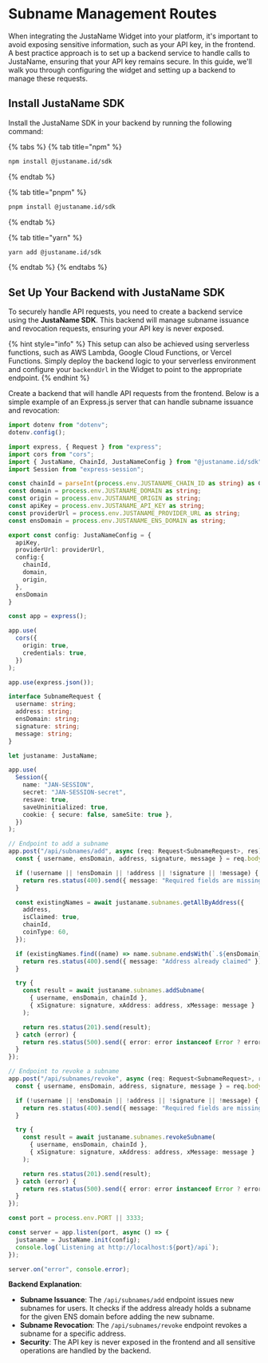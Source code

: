 # Subname Management Routes

When integrating the JustaName Widget into your platform, it's important to avoid exposing sensitive information, such as your API key, in the frontend. A best practice approach is to set up a backend service to handle calls to JustaName, ensuring that your API key remains secure. In this guide, we'll walk you through configuring the widget and setting up a backend to manage these requests.

## Install JustaName SDK

Install the JustaName SDK in your backend by running the following command:

{% tabs %}
{% tab title="npm" %}
```bash
npm install @justaname.id/sdk
```
{% endtab %}

{% tab title="pnpm" %}
```bash
pnpm install @justaname.id/sdk
```
{% endtab %}

{% tab title="yarn" %}
```bash
yarn add @justaname.id/sdk
```
{% endtab %}
{% endtabs %}

## Set Up Your Backend with JustaName SDK

To securely handle API requests, you need to create a backend service using the **JustaName SDK**. This backend will manage subname issuance and revocation requests, ensuring your API key is never exposed.

{% hint style="info" %}
This setup can also be achieved using serverless functions, such as AWS Lambda, Google Cloud Functions, or Vercel Functions. Simply deploy the backend logic to your serverless environment and configure your `backendUrl` in the Widget  to point to the appropriate endpoint.
{% endhint %}

Create a backend that will handle API requests from the frontend. Below is a simple example of an Express.js server that can handle subname issuance and revocation:

```typescript
import dotenv from "dotenv";
dotenv.config();

import express, { Request } from "express";
import cors from "cors";
import { JustaName, ChainId, JustaNameConfig } from "@justaname.id/sdk";
import Session from "express-session";

const chainId = parseInt(process.env.JUSTANAME_CHAIN_ID as string) as ChainId;
const domain = process.env.JUSTANAME_DOMAIN as string;
const origin = process.env.JUSTANAME_ORIGIN as string;
const apiKey = process.env.JUSTANAME_API_KEY as string;
const providerUrl = process.env.JUSTANAME_PROVIDER_URL as string;
const ensDomain = process.env.JUSTANAME_ENS_DOMAIN as string;

export const config: JustaNameConfig = {
  apiKey,
  providerUrl: providerUrl,
  config:{
    chainId,
    domain,
    origin,
  },
  ensDomain
}

const app = express();

app.use(
  cors({
    origin: true,
    credentials: true,
  })
);

app.use(express.json());

interface SubnameRequest {
  username: string;
  address: string;
  ensDomain: string;
  signature: string;
  message: string;
}

let justaname: JustaName;

app.use(
  Session({
    name: "JAN-SESSION",
    secret: "JAN-SESSION-secret",
    resave: true,
    saveUninitialized: true,
    cookie: { secure: false, sameSite: true },
  })
);

// Endpoint to add a subname
app.post("/api/subnames/add", async (req: Request<SubnameRequest>, res) => {
  const { username, ensDomain, address, signature, message } = req.body;

  if (!username || !ensDomain || !address || !signature || !message) {
    return res.status(400).send({ message: "Required fields are missing" });
  }

  const existingNames = await justaname.subnames.getAllByAddress({
    address,
    isClaimed: true,
    chainId,
    coinType: 60,
  });

  if (existingNames.find((name) => name.subname.endsWith(`.${ensDomain}`))) {
    return res.status(400).send({ message: "Address already claimed" });
  }

  try {
    const result = await justaname.subnames.addSubname(
      { username, ensDomain, chainId },
      { xSignature: signature, xAddress: address, xMessage: message }
    );

    return res.status(201).send(result);
  } catch (error) {
    return res.status(500).send({ error: error instanceof Error ? error.message : "Error" });
  }
});

// Endpoint to revoke a subname
app.post("/api/subnames/revoke", async (req: Request<SubnameRequest>, res) => {
  const { username, ensDomain, address, signature, message } = req.body;

  if (!username || !ensDomain || !address || !signature || !message) {
    return res.status(400).send({ message: "Required fields are missing" });
  }

  try {
    const result = await justaname.subnames.revokeSubname(
      { username, ensDomain, chainId },
      { xSignature: signature, xAddress: address, xMessage: message }
    );

    return res.status(201).send(result);
  } catch (error) {
    return res.status(500).send({ error: error instanceof Error ? error.message : "Error" });
  }
});

const port = process.env.PORT || 3333;

const server = app.listen(port, async () => {
  justaname = JustaName.init(config);
  console.log(`Listening at http://localhost:${port}/api`);
});

server.on("error", console.error);

```

**Backend Explanation**:

* **Subname Issuance**: The `/api/subnames/add` endpoint issues new subnames for users. It checks if the address already holds a subname for the given ENS domain before adding the new subname.
* **Subname Revocation**: The `/api/subnames/revoke` endpoint revokes a subname for a specific address.
* **Security**: The API key is never exposed in the frontend and all sensitive operations are handled by the backend.
